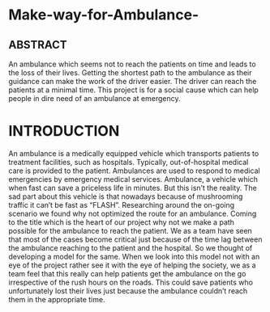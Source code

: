 # Make-way-for-Ambulance-

## ABSTRACT

An ambulance which seems not to reach the patients on time and leads to the loss of their lives. 
Getting the shortest path to the ambulance as their guidance can make the work of the driver easier. The driver can reach the patients at a minimal time. 
This project is for a social cause which can help people in dire need of an ambulance at emergency.

# INTRODUCTION

An ambulance is a medically equipped vehicle which transports patients to treatment facilities, such as hospitals. Typically, out-of-hospital medical care is provided to the patient. Ambulances are used to respond to medical emergencies by emergency medical services.
Ambulance, a vehicle which when fast can save a priceless life in minutes. But this isn’t the reality. The sad part about this vehicle is that nowadays because of mushrooming traffic it can’t be fast as “FLASH”. Researching around the on-going scenario we found why not optimized the route for an ambulance. 
Coming to the title which is the heart of our project why not we make a path possible for the ambulance to reach the patient. We as a team have seen that most of the cases become critical just because of the time lag between the ambulance reaching to the patient and the hospital. So we thought of developing a model for the same.
When we look into this model not with an eye of the project rather see it with the eye of helping the society, we as a team feel that this really can help patients get the ambulance on the go irrespective of the rush hours on the roads. This could save patients who unfortunately lost their lives just because the ambulance couldn’t reach them in the appropriate time.

